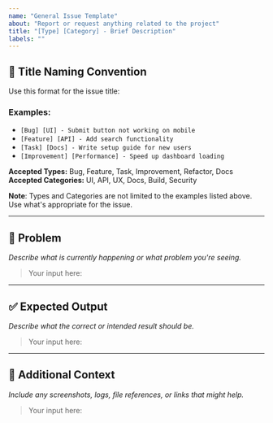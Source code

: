 ```yaml
---
name: "General Issue Template"
about: "Report or request anything related to the project"
title: "[Type] [Category] - Brief Description"
labels: ""
---
```


## 📌 Title Naming Convention

Use this format for the issue title:


### Examples:
- `[Bug] [UI] - Submit button not working on mobile`
- `[Feature] [API] - Add search functionality`
- `[Task] [Docs] - Write setup guide for new users`
- `[Improvement] [Performance] - Speed up dashboard loading`

**Accepted Types:** Bug, Feature, Task, Improvement, Refactor, Docs  
**Accepted Categories:** UI, API, UX, Docs, Build, Security

**Note**: Types and Categories are not limited to the examples listed above. Use what's appropriate for the issue.

---

## 🐞 Problem

_Describe what is currently happening or what problem you're seeing._

> Your input here:

---

## ✅ Expected Output

_Describe what the correct or intended result should be._

> Your input here:

---

## 📎 Additional Context

_Include any screenshots, logs, file references, or links that might help._

> Your input here:
